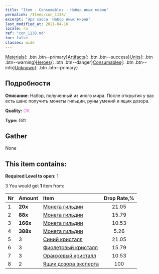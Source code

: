 ```yaml
---
title: "Item - Consumables - Набор иных миров"
permalink: /Items/con_1138/
excerpt: "Эра хаоса  Набор иных миров"
last_modified_at: 2021-04-16
locale: ru
ref: "con_1138.md"
toc: false
classes: wide
---
```

 [Materials](/ru/Items/){: .btn .btn--primary}[Artifacts](/ru/Items/Artifacts/){: .btn .btn--success}[Units](/ru/Items/Units/){: .btn .btn--warning}[Heroes](/ru/Items/Heroes/){: .btn .btn--danger}[Consumables](/ru/Items/Consumables/){: .btn .btn--info}[Unknown](/ru/Items/Unknown/){: .btn .btn--primary}

## Подробности
 **Описание:** Набор, полученный из иного мира. После открытия у вас есть шанс получить монеты гильдии, руны умений и ящик дозора.

 **Quality:** <span style="color: #DA70D6">OK</span>

 **Type:** Gift

## Gather

  None

## This item contains:

 **Required Level to open:** 1

 3 You would get **1** item  from:

  | Nr | Amount |     Item    | Drop Rate,% |
  |:---|:-------|:------------|:---------:|
  | 1 |  **20x** | [Монета гильдии](/ru/Items/con_896/) | 21.05 | 
  | 2 |  **88x** | [Монета гильдии](/ru/Items/con_896/) | 15.79 | 
  | 3 |  **166x** | [Монета гильдии](/ru/Items/con_896/) | 10.53 | 
  | 4 |  **388x** | [Монета гильдии](/ru/Items/con_896/) | 5.26 | 
  | 5 | 3 | [Синий кристалл](/ru/Items/con_716/) | 21.05 | 
  | 6 | 3 | [Фиолетовый кристалл](/ru/Items/con_720/) | 15.79 | 
  | 7 | 3 | [Оранжевый кристалл](/ru/Items/con_730/) | 10.53 | 
  | 8 | 2 | [Ящик дозора эксперта](/ru/Items/con_767/) | 100 | 
